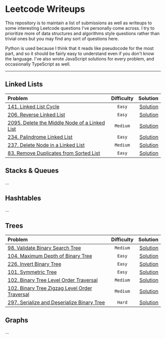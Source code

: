 # Leetcode Writeups

This repository is to maintain a list of submissions as well as writeups to some interesting Leetcode questions I've personally come across. I try to prioritize more of data structures and algorithms style questions rather than trivial ones but you may find any sort of questions here.

Python is used because I think that it reads like pseudocode for the most part, and so it should be fairly easy to understand even if you don't know the language. I've also wrote JavaScript solutions for every problem, and occasionally TypeScript as well.

---

## Linked Lists

| Problem  | Difficulty | Solution |
| :-------- | :-------: | -------: | 
| [141. Linked List Cycle](https://leetcode.com/problems/linked-list-cycle/) | `Easy` | [Solution](/141.%20Linked%20List%20Cycle) |
| [206. Reverse Linked List](https://leetcode.com/problems/reverse-linked-list/) | `Easy` | [Solution](/206.%20Reverse%20Linked%20List) |
| [2095. Delete the Middle Node of a Linked List](https://leetcode.com/problems/delete-the-middle-node-of-a-linked-list/) | `Medium` | [Solution](/2095.%20Delete%20the%20Middle%20Node%20of%20a%20Linked%20List) |
| [234. Palindrome Linked List](https://leetcode.com/problems/palindrome-linked-list/) | `Easy` | [Solution](/234.%20Palindrome%20Linked%20List) |
| [237. Delete Node in a Linked List](https://leetcode.com/problems/delete-node-in-a-linked-list/) | `Medium` | [Solution](/237.%20Delete%20Node%20in%20a%20Linked%20List) |
| [83. Remove Duplicates from Sorted List](https://leetcode.com/problems/remove-duplicates-from-sorted-list/) | `Easy` | [Solution](/83.%20Remove%20Duplicates%20from%20Sorted%20List) |


## Stacks & Queues

...

## Hashtables

...

## Trees

| Problem  | Difficulty | Solution |
| :-------- | :-------: | -------: | 
| [98. Validate Binary Search Tree](https://leetcode.com/problems/validate-binary-search-tree/) | `Medium` | [Solution](/98.%20Validate%20Binary%20Search%20Tree/) |
| [104. Maximum Depth of Binary Tree](https://leetcode.com/problems/maximum-depth-of-binary-tree/) | `Easy` | [Solution](/104.%20Maximum%20Depth%20of%20Binary%20Tree/) |
| [226. Invert Binary Tree](https://leetcode.com/problems/invert-binary-tree/) | `Easy` | [Solution](/226.%20Invert%20Binary%20Tree/) |
| [101. Symmetric Tree](https://leetcode.com/problems/symmetric-tree/) | `Easy` | [Solution](101.%20Symmetric%20Tree/) |
| [102. Binary Tree Level Order Traversal](https://leetcode.com/problems/binary-tree-level-order-traversal/) | `Medium` | [Solution](/102.%20Binary%20Tree%20Level%20Order%20Traversal/) |
| [102. Binary Tree Zigzag Level Order Traversal](https://leetcode.com/problems/binary-tree-zigzag-level-order-traversal/) | `Medium` | [Solution](/103.%20Binary%20Tree%20Zigzag%20Level%20Order%20Traversal/) |
| [297. Serialize and Deserialize Binary Tree](https://leetcode.com/problems/serialize-and-deserialize-binary-tree/) | `Hard` | [Solution](/297.%20Serialize%20and%20Deserialize%20Binary%20Tree/) |

## Graphs

...